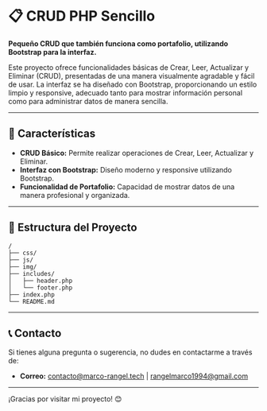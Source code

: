 
# 📋 CRUD PHP Sencillo

**Pequeño CRUD que también funciona como portafolio, utilizando Bootstrap para la interfaz.** 

Este proyecto ofrece funcionalidades básicas de Crear, Leer, Actualizar y Eliminar (CRUD), presentadas de una manera visualmente agradable y fácil de usar. La interfaz se ha diseñado con Bootstrap, proporcionando un estilo limpio y responsive, adecuado tanto para mostrar información personal como para administrar datos de manera sencilla.

---

## 🌟 Características

- **CRUD Básico:** Permite realizar operaciones de Crear, Leer, Actualizar y Eliminar.
- **Interfaz con Bootstrap:** Diseño moderno y responsive utilizando Bootstrap.
- **Funcionalidad de Portafolio:** Capacidad de mostrar datos de una manera profesional y organizada.

---

## 📂 Estructura del Proyecto

```
/
├── css/
├── js/
├── img/
├── includes/
│   ├── header.php
│   └── footer.php
├── index.php
└── README.md
```

---

## 📞 Contacto

Si tienes alguna pregunta o sugerencia, no dudes en contactarme a través de:

- **Correo:** [contacto@marco-rangel.tech](mailto:contacto@marco-rangel.tech) | [rangelmarco1994@gmail.com](mailto:rangelmarco1994@gmail.com)

---

¡Gracias por visitar mi proyecto! 😊
